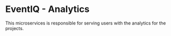 # EventIQ - Analytics

This microservices is responsible for serving users with the analytics for the projects.